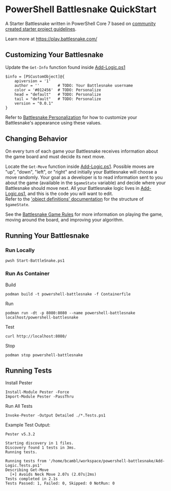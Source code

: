 PowerShell Battlesnake QuickStart
=================================

A Starter Battlesnake written in PowerShell Core 7 based on [community created starter project guidelines](https://docs.battlesnake.com/references/starter-projects#contributing-your-own-starter-project).

Learn more at https://play.battlesnake.com/

## Customizing Your Battlesnake
Update the `Get-Info` function found inside [Add-Logic.ps1](Add-Logic.ps1#L11)
```
$info = [PSCustomObject]@{
    apiversion = '1'
    author = ''        # TODO: Your Battlesnake username
    color = '#012456'  # TODO: Personalize
    head = "default"   # TODO: Personalize
    tail = "default"   # TODO: Personalize
    version = "0.0.1"
}
```
Refer to [Battlesnake Personalization](https://docs.battlesnake.com/references/personalization) for how to customize your Battlesnake's appearance using these values.

## Changing Behavior
On every turn of each game your Battlesnake receives information about the game board and must decide its next move.

Locate the `Get-Move` function inside [Add-Logic.ps1](Add-Logic.ps1#L49). Possible moves are "up", "down", "left", or "right" and initially your Battlesnake will choose a move randomly. Your goal as a developer is to read information sent to you about the game (available in the `$gameState` variable) and decide where your Battlesnake should move next. All your Battlesnake logic lives in [Add-Logic.ps1](Add-Logic.ps1), and this is the code you will want to edit.  
Refer to the ['object definitions' documentation](https://docs.battlesnake.com/references/api#object-definitions) for the structure of `$gameState`.

See the [Battlesnake Game Rules](https://docs.battlesnake.com/references/rules) for more information on playing the game, moving around the board, and improving your algorithm.

## Running Your Battlesnake
### Run Locally
```
pwsh Start-BattleSnake.ps1
```


### Run As Container

Build
```
podman build -t powershell-battlesnake -f Containerfile
```

Run
```
podman run -dt -p 8080:8080 --name powershell-battlesnake localhost/powershell-battlesnake
```

Test
```
curl http://localhost:8080/
```

Stop
```
podman stop powershell-battlesnake
```

## Running Tests
Install Pester
```
Install-Module Pester -Force
Import-Module Pester -PassThru
```
Run All Tests
```
Invoke-Pester -Output Detailed ./*.Tests.ps1
```

Example Test Output:
```
Pester v5.3.2

Starting discovery in 1 files.
Discovery found 1 tests in 3ms.
Running tests.

Running tests from '/home/bcambl/workspace/powershell-battlesnake/Add-Logic.Tests.ps1'
Describing Get-Move
  [+] Avoids Neck Move 2.07s (2.07s|2ms)
Tests completed in 2.1s
Tests Passed: 1, Failed: 0, Skipped: 0 NotRun: 0

```